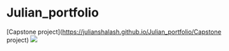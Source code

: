 # Julian_portfolio
[Capstone project](https://julianshalash.github.io/Julian_portfolio/Capstone project)
![](https://github.com/Julianshalash/Julian_portfolio/commit/9973b67d5f90e01e556e9196ea671a6065c37b00#diff-67fbf5e8f47fd4d012eae80fd62e8234acd22637f7399fe0e779d48fb9519c8b)
